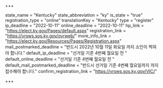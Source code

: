 +++

state_name = "Kentucky"
state_abbreviation = "ky"
is_state = "true"
registration_type = "online"
translationKey = "Kentucky"
type = "register"
ip_deadline = "2022-10-11"
online_deadline = "2022-10-11"
hp_link = "https://elect.ky.gov/Pages/default.aspx"
registration_link = "https://vrsws.sos.ky.gov/ovrweb/"
more_info_link = "https://elect.ky.gov/Resources/Pages/Registration.aspx"
mail_postmarked_deadline = "반드시 2022년 10월 11일 화요일 까지 소인이 찍혀야 합니다."
default_ip_deadline = "선거일 기준 4번째 월요일 전 "
default_online_deadline = "선거일 기준 4번째 월요일 전 "
default_mail_postmarked_deadline = "반드시 선거일 기준 4번째 월요일까지 까지 접수해야 합니다."
confirm_registration_link = "https://vrsws.sos.ky.gov/VIC/"

+++